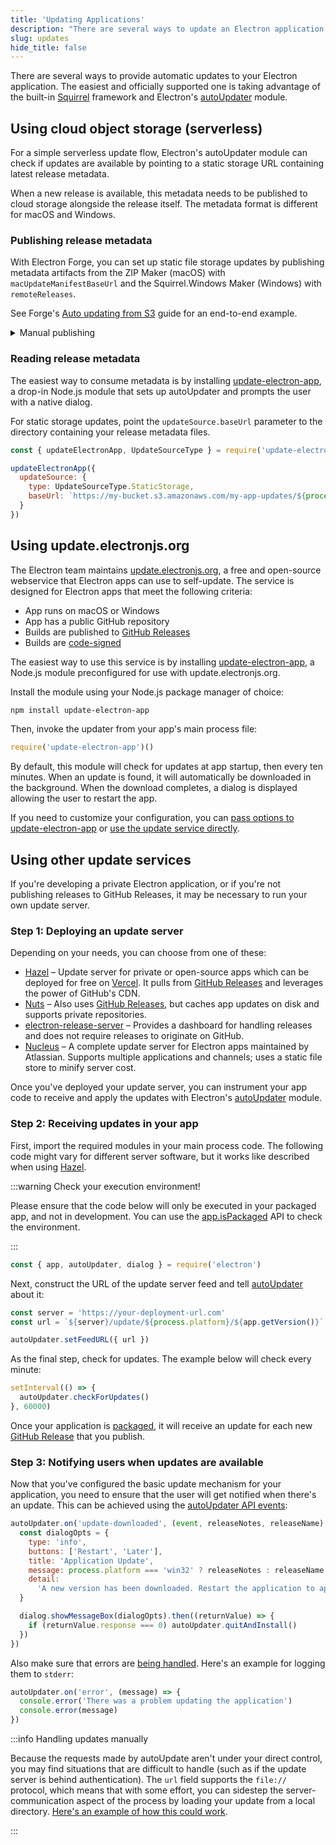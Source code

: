 ```yaml
---
title: 'Updating Applications'
description: "There are several ways to update an Electron application. The easiest and officially supported one is taking advantage of the built-in Squirrel framework and Electron's autoUpdater module."
slug: updates
hide_title: false
---
```


There are several ways to provide automatic updates to your Electron application.
The easiest and officially supported one is taking advantage of the built-in
[Squirrel](https://github.com/Squirrel) framework and
Electron's [autoUpdater](../api/auto-updater.md) module.

## Using cloud object storage (serverless)

For a simple serverless update flow, Electron's autoUpdater module can
check if updates are available by pointing to a static storage URL
containing latest release metadata.

When a new release is available, this metadata needs to be published to
cloud storage alongside the release itself. The metadata format is
different for macOS and Windows.

### Publishing release metadata

With Electron Forge, you can set up static file storage updates by publishing
metadata artifacts from the ZIP Maker (macOS) with `macUpdateManifestBaseUrl`
and the Squirrel.Windows Maker (Windows) with `remoteReleases`.

See Forge's [Auto updating from S3](https://www.electronforge.io/config/publishers/s3#auto-updating-from-s3)
guide for an end-to-end example.

<details>
<summary>Manual publishing</summary>
On macOS, Squirrel.Mac can receive updates by reading a `releases.json` file with the
following JSON format:

```json title='releases.json'
{
  "currentRelease": "1.2.3",
  "releases": [
    {
      "version": "1.2.1",
      "updateTo": {
        "version": "1.2.1",
        "pub_date": "2023-09-18T12:29:53+01:00",
        "notes": "Theses are some release notes innit",
        "name": "1.2.1",
        "url": "https://mycompany.example.com/myapp/releases/myrelease"
      }
    },
    {
      "version": "1.2.3",
      "updateTo": {
        "version": "1.2.3",
        "pub_date": "2024-09-18T12:29:53+01:00",
        "notes": "Theses are some more release notes innit",
        "name": "1.2.3",
        "url": "https://mycompany.example.com/myapp/releases/myrelease3"
      }
    }
  ]
}
```

On Windows, Squirrel.Windows can receive updates by reading from the RELEASES
file generated during the build process. This file details the `.nupkg` delta
package to update to.

```plaintext title='RELEASES'
B0892F3C7AC91D72A6271FF36905FEF8FE993520 electron-fiddle-0.36.3-full.nupkg 103298365
```

These files should live in the same directory as your release, under a folder
structure that is aware of your app's platform and architecture.

For example:

```plaintext

my-app-updates/
├─ darwin/
│  ├─ x64/
│  │  ├─ my-app-1.0.0-darwin-x64.zip
│  │  ├─ my-app-1.1.0-darwin-x64.zip
│  │  ├─ RELEASES.json
│  ├─ arm64/
│  │  ├─ my-app-1.0.0-darwin-arm64.zip
│  │  ├─ my-app-1.1.0-darwin-arm64.zip
│  │  ├─ RELEASES.json
├─ win32/
│  ├─ x64/
│  │  ├─ my-app-1.0.0-win32-x64.exe
│  │  ├─ my-app-1.0.0-win32-x64.nupkg
│  │  ├─ my-app-1.1.0-win32-x64.exe
│  │  ├─ my-app-1.1.0-win32-x64.nupkg
│  │  ├─ RELEASES
```
</details>

### Reading release metadata

The easiest way to consume metadata is by installing [update-electron-app][],
a drop-in Node.js module that sets up autoUpdater and prompts the user with
a native dialog.

For static storage updates, point the `updateSource.baseUrl` parameter to
the directory containing your release metadata files.

```javascript title="main.js" @ts-nocheck
const { updateElectronApp, UpdateSourceType } = require('update-electron-app')

updateElectronApp({
  updateSource: {
    type: UpdateSourceType.StaticStorage,
    baseUrl: `https://my-bucket.s3.amazonaws.com/my-app-updates/${process.platform}/${process.arch}`
  }
})
```

## Using update.electronjs.org

The Electron team maintains [update.electronjs.org][], a free and open-source
webservice that Electron apps can use to self-update. The service is designed
for Electron apps that meet the following criteria:

- App runs on macOS or Windows
- App has a public GitHub repository
- Builds are published to [GitHub Releases][gh-releases]
- Builds are [code-signed](./code-signing.md)

The easiest way to use this service is by installing [update-electron-app][],
a Node.js module preconfigured for use with update.electronjs.org.

Install the module using your Node.js package manager of choice:

```sh npm2yarn
npm install update-electron-app
```

Then, invoke the updater from your app's main process file:

```js title="main.js" @ts-nocheck
require('update-electron-app')()
```

By default, this module will check for updates at app startup, then every ten
minutes. When an update is found, it will automatically be downloaded in the background.
When the download completes, a dialog is displayed allowing the user to restart the app.

If you need to customize your configuration, you can
[pass options to update-electron-app][update-electron-app]
or
[use the update service directly][update.electronjs.org].

## Using other update services

If you're developing a private Electron application, or if you're not
publishing releases to GitHub Releases, it may be necessary to run your own
update server.

### Step 1: Deploying an update server

Depending on your needs, you can choose from one of these:

- [Hazel][hazel] – Update server for private or open-source apps which can be
  deployed for free on [Vercel][vercel]. It pulls from [GitHub Releases][gh-releases]
  and leverages the power of GitHub's CDN.
- [Nuts][nuts] – Also uses [GitHub Releases][gh-releases], but caches app
  updates on disk and supports private repositories.
- [electron-release-server][electron-release-server] – Provides a dashboard for
  handling releases and does not require releases to originate on GitHub.
- [Nucleus][nucleus] – A complete update server for Electron apps maintained by
  Atlassian. Supports multiple applications and channels; uses a static file store
  to minify server cost.

Once you've deployed your update server, you can instrument your app code to receive and
apply the updates with Electron's [autoUpdater](../api/auto-updater.md) module.

### Step 2: Receiving updates in your app

First, import the required modules in your main process code. The following code might
vary for different server software, but it works like described when using [Hazel][hazel].

:::warning Check your execution environment!

Please ensure that the code below will only be executed in your packaged app, and not in development.
You can use the [app.isPackaged](../api/app.md#appispackaged-readonly) API to check the environment.

:::

```js title='main.js'
const { app, autoUpdater, dialog } = require('electron')
```

Next, construct the URL of the update server feed and tell
[autoUpdater](../api/auto-updater.md) about it:

```js title='main.js'
const server = 'https://your-deployment-url.com'
const url = `${server}/update/${process.platform}/${app.getVersion()}`

autoUpdater.setFeedURL({ url })
```

As the final step, check for updates. The example below will check every minute:

```js title='main.js'
setInterval(() => {
  autoUpdater.checkForUpdates()
}, 60000)
```

Once your application is [packaged](./application-distribution.md),
it will receive an update for each new [GitHub Release][gh-releases] that you
publish.

### Step 3: Notifying users when updates are available

Now that you've configured the basic update mechanism for your application, you
need to ensure that the user will get notified when there's an update. This
can be achieved using the [autoUpdater API events](../api/auto-updater.md#events):

```js title="main.js" @ts-expect-error=[11]
autoUpdater.on('update-downloaded', (event, releaseNotes, releaseName) => {
  const dialogOpts = {
    type: 'info',
    buttons: ['Restart', 'Later'],
    title: 'Application Update',
    message: process.platform === 'win32' ? releaseNotes : releaseName,
    detail:
      'A new version has been downloaded. Restart the application to apply the updates.'
  }

  dialog.showMessageBox(dialogOpts).then((returnValue) => {
    if (returnValue.response === 0) autoUpdater.quitAndInstall()
  })
})
```

Also make sure that errors are
[being handled](../api/auto-updater.md#event-error). Here's an example
for logging them to `stderr`:

```js title="main.js"
autoUpdater.on('error', (message) => {
  console.error('There was a problem updating the application')
  console.error(message)
})
```

:::info Handling updates manually

Because the requests made by autoUpdate aren't under your direct control, you may find situations
that are difficult to handle (such as if the update server is behind authentication). The `url`
field supports the `file://` protocol, which means that with some effort, you can sidestep the
server-communication aspect of the process by loading your update from a local directory.
[Here's an example of how this could work](https://github.com/electron/electron/issues/5020#issuecomment-477636990).

:::

[vercel]: https://vercel.com
[hazel]: https://github.com/vercel/hazel
[nuts]: https://github.com/GitbookIO/nuts
[gh-releases]: https://docs.github.com/en/repositories/releasing-projects-on-github/managing-releases-in-a-repository#creating-a-release
[electron-release-server]: https://github.com/ArekSredzki/electron-release-server
[nucleus]: https://github.com/atlassian/nucleus
[update.electronjs.org]: https://github.com/electron/update.electronjs.org
[update-electron-app]: https://github.com/electron/update-electron-app
